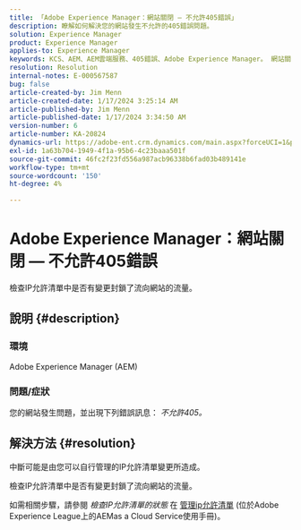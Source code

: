 ```yaml
---
title: 「Adobe Experience Manager：網站關閉 — 不允許405錯誤」
description: 瞭解如何解決您的網站發生不允許的405錯誤問題。
solution: Experience Manager
product: Experience Manager
applies-to: Experience Manager
keywords: KCS、AEM、AEM雲端服務、405錯誤、Adobe Experience Manager。 網站關閉，疑難排解
resolution: Resolution
internal-notes: E-000567587
bug: false
article-created-by: Jim Menn
article-created-date: 1/17/2024 3:25:14 AM
article-published-by: Jim Menn
article-published-date: 1/17/2024 3:34:50 AM
version-number: 6
article-number: KA-20824
dynamics-url: https://adobe-ent.crm.dynamics.com/main.aspx?forceUCI=1&pagetype=entityrecord&etn=knowledgearticle&id=07867202-e8b4-ee11-a569-6045bd006268
exl-id: 1a63b704-1949-4f1a-95b6-4c23baaa501f
source-git-commit: 46fc2f23fd556a987acb96338b6fad03b489141e
workflow-type: tm+mt
source-wordcount: '150'
ht-degree: 4%

---
```


# Adobe Experience Manager：網站關閉 — 不允許405錯誤


檢查IP允許清單中是否有變更封鎖了流向網站的流量。

## 說明 {#description}


### 環境

Adobe Experience Manager (AEM)



### 問題/症狀

您的網站發生問題，並出現下列錯誤訊息： *不允許405。*


## 解決方法 {#resolution}


中斷可能是由您可以自行管理的IP允許清單變更所造成。

檢查IP允許清單中是否有變更封鎖了流向網站的流量。

如需相關步驟，請參閱 *檢查IP允許清單的狀態* 在 [管理ip允許清單](https://experienceleague.adobe.com/docs/experience-manager-cloud-service/content/implementing/using-cloud-manager/ip-allow-lists/managing-ip-allow-lists.html?lang=en) (位於Adobe Experience League上的AEMas a Cloud Service使用手冊)。
